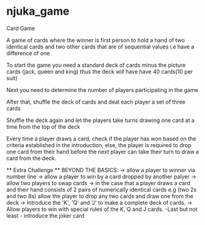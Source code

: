 # njuka_game
Card Game

A game of cards where the winner is first person to hold a hand of two identical cards and two other cards that are of sequential values i.e have a difference of one

To start the game you need a standard deck of cards minus the picture cards (jack, queen and king) thus the deck will have have 40 cards(10 per suit)


Next you need to determine the number of players participating in the game


After that, shuffle the deck of cards and deal each player a set of three cards


Shuffle the deck again and let the players take turns drawing one card at a time from the top of the deck


Every time a player draws a card, check if the player has won based on the criteria established in the introduction, else, the player is required to drop one card from their hand before the next player can take their turn to draw a card from the deck.


** Extra Challenge ** 
BEYOND THE BASICS:
-> allow a player to winner via number line
-> allow a player to win by a card dropped by another palyer
-> allow two players to swap cards
-> in the case that a player draws a card and their hand consists of 2 pairs of numerically identical cards e.g (two 2s and two 8s) allow the player to drop any two cards and draw one from the deck
-> Introduce the 'K', 'Q' and 'J' to make a complete deck of cards.
-> Allow players to win with special rules of the K, Q and J cards.
-Last but not least - introduce the joker card
